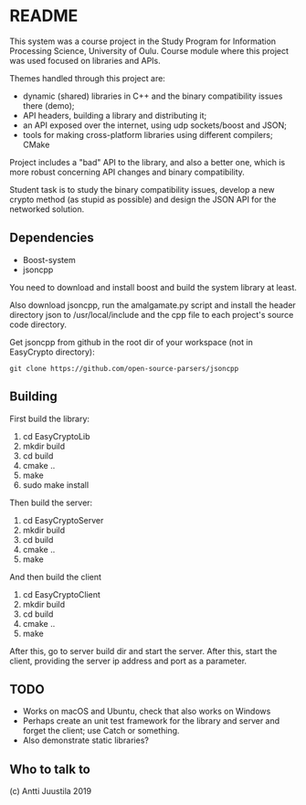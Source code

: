 # README #

This system was a course project in the Study Program for Information Processing Science, University of Oulu. Course module where this project was used focused on libraries and APIs.

Themes handled through this project are:

* dynamic (shared) libraries in C++ and the binary compatibility issues there (demo);
* API headers, building a library and distributing it;
* an API exposed over the internet, using udp sockets/boost and JSON;
* tools for making cross-platform libraries using different compilers; CMake

Project includes a "bad" API to the library, and also a better one, which is more robust concerning API changes and binary compatibility.

Student task is to study the binary compatibility issues, develop a new crypto method (as stupid as possible) and design the JSON API for the networked solution.

## Dependencies

* Boost-system
* jsoncpp

You need to download and install boost and build the system library at least. 

Also download jsoncpp, run the amalgamate.py script and install the header directory json to /usr/local/include and the cpp file to each project's source code directory.

Get jsoncpp from github in the root dir of your workspace (not in EasyCrypto directory):

```
git clone https://github.com/open-source-parsers/jsoncpp
```

## Building

First build the library:

1. cd EasyCryptoLib
2. mkdir build
3. cd build
4. cmake ..
5. make
6. sudo make install

Then build the server:

1. cd EasyCryptoServer
2. mkdir build
3. cd build
4. cmake ..
5. make

And then build the client

1. cd EasyCryptoClient
2. mkdir build
3. cd build
4. cmake ..
5. make

After this, go to server build dir and start the server. After this, start the client, providing the server ip address and port as a parameter.

## TODO

* Works on macOS and Ubuntu, check that also works on Windows
* Perhaps create an unit test framework for the library and server and forget the client; use Catch or something.
* Also demonstrate static libraries?

## Who to talk to

(c) Antti Juustila 2019

